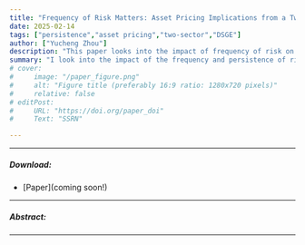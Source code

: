 ```yaml
---
title: "Frequency of Risk Matters: Asset Pricing Implications from a Two-Sector Model" 
date: 2025-02-14
tags: ["persistence","asset pricing","two-sector","DSGE"]
author: ["Yucheng Zhou"]
description: "This paper looks into the impact of frequency of risk on the real economy and asset pricing." 
summary: "I look into the impact of the frequency and persistence of risk, via a two-sector DSGE model in continuous time. (Work in progress)"
# cover:
#     image: "/paper_figure.png"
#     alt: "Figure title (preferably 16:9 ratio: 1280x720 pixels)"
#     relative: false
# editPost:
#     URL: "https://doi.org/paper_doi"
#     Text: "SSRN"

---
```


---

##### Download:

- [Paper](coming soon!)
<!-- - [Online appendix](appendix.pdf)
- [Code and data](https://github.com/paper_repo) -->

---

##### Abstract:



---

<!-- ##### Figure X:  Figure title

![](figurex.png)

---

##### Citation

Author 1, Author 2. Year. "Title." *Journal* Volume (Issue): First page–Last page. https://doi.org/paper_doi.

---

##### Related material

+ [Presentation slides](presentation.pdf) -->